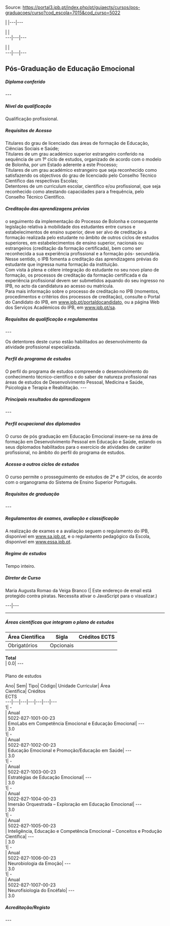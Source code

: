 Source: https://portal3.ipb.pt/index.php/pt/guiaects/cursos/pos-graduacoes/curso?cod_escola=7015&cod_curso=5022

| |---|---  
  
| |   
---|---|---  
  
| |   
---|---|---  
  
  

## Pós-Graduação de Educação Emocional

  

##### Diploma conferido

\---  
  
  

##### Nível da qualificação

Qualificação profissional.  
  

##### Requisitos de Acesso

Titulares do grau de licenciado das áreas de formação de Educação, Ciências
Sociais e Saúde;  
Titulares de um grau académico superior estrangeiro conferido na sequência de
um 1º ciclo de estudos, organizado de acordo com o modelo de Bolonha, por um
Estado aderente a este Processo;  
Titulares de um grau académico estrangeiro que seja reconhecido como
satisfazendo os objectivos do grau de licenciado pelo Conselho Técnico
Científico das respectivas Escolas;  
Detentores de um curriculum escolar, científico e/ou profissional, que seja
reconhecido como atestando capacidades para a frequência, pelo Conselho
Técnico Científico.  
  

##### Creditação das aprendizagens prévias

o seguimento da implementação do Processo de Bolonha e consequente legislação
relativa à mobilidade dos estudantes entre cursos e estabelecimentos de ensino
superior, deve ser alvo de creditação a formação realizada pelo estudante no
âmbito de outros ciclos de estudos superiores, em estabelecimentos de ensino
superior, nacionais ou estrangeiros (creditação da formação certificada), bem
como ser reconhecida a sua experiência profissional e a formação pós-
secundária. Nesse sentido, o IPB fomenta a creditação das aprendizagens
prévias do estudante que ingressa numa formação da instituição.  
Com vista à plena e célere integração do estudante no seu novo plano de
formação, os processos de creditação da formação certificada e da experiência
profissional devem ser submetidos aquando do seu ingresso no IPB, no acto da
candidatura ao acesso ou matrícula.  
Para mais informação sobre o processo de creditação no IPB (momentos,
procedimentos e critérios dos processos de creditação), consulte o Portal do
Candidato do IPB, em www.ipb.pt/portaldocandidato, ou a página Web dos
Serviços Académicos do IPB, em www.ipb.pt/sa.  
  

##### Requisitos da qualificação e regulamentos

\---  
  
Os detentores deste curso estão habilitados ao desenvolvimento da atividade
profissional especializada.  
  

##### Perfil do programa de estudos

O perfil do programa de estudos compreende o desenvolvimento do conhecimento
técnico-científico e do saber de natureza profissional nas áreas de estudos de
Desenvolvimento Pessoal, Medicina e Saúde, Psicologia e Terapia e
Reabilitação. ---  
  
  

##### Principais resultados da aprendizagem

\---  
  
  

##### Perfil ocupacional dos diplomados

O curso de pós graduação em Educação Emocional insere-se na área de formação
em Desenvolvimento Pessoal em Educação e Saúde, estando os seus diplomados
habilitados para o exercício de atividades de caráter profissional, no âmbito
do perfil do programa de estudos.  
  

##### Acesso a outros ciclos de estudos

O curso permite o prosseguimento de estudos de 2º e 3º ciclos, de acordo com o
organograma do Sistema de Ensino Superior Português.  
  

##### Requisitos de graduação

\---  
  
  

##### Regulamentos de exames, avaliação e classificação

A realização de exames e a avaliação seguem o regulamento do IPB, disponível
em www.sa.ipb.pt, e o regulamento pedagógico da Escola, disponível em
www.essa.ipb.pt.  
  

##### Regime de estudos

Tempo inteiro.  
  

##### Diretor de Curso

Maria Augusta Romao da Veiga Branco (| Este endereço de email está protegido
contra piratas. Necessita ativar o JavaScript para o visualizar.)  
  
---|---  
  
* * *

  

##### Áreas científicas que integram o plano de estudos

Área Científica| Sigla| Créditos ECTS  
---|---|---  
Obrigatórios| Opcionais  
**Total**  
| 0.0| \---  
  
  
#####  
Plano de estudos

Ano| Sem| Tipo| Código| Unidade Curricular| Área  
Científica| Créditos  
ECTS  
---|---|---|---|---|---|---  
1| -  
|  Anual  
|  5022-827-1001-00-23  
| EmoLabs em Competência Emocional e Educação Emocional| \---  
| 3.0  
1| -  
|  Anual  
|  5022-827-1002-00-23  
| Educação Emocional e Promoção/Educação em Saúde| \---  
| 3.0  
1| -  
|  Anual  
|  5022-827-1003-00-23  
| Estratégias de Educação Emocional| \---  
| 3.0  
1| -  
|  Anual  
|  5022-827-1004-00-23  
| Imersão Orquestrada – Exploração em Educação Emocional| \---  
| 3.0  
1| -  
|  Anual  
|  5022-827-1005-00-23  
| Inteligência, Educação e Competência Emocional – Conceitos e Produção
Científica| \---  
| 3.0  
1| -  
|  Anual  
|  5022-827-1006-00-23  
| Neurobiologia da Emoção| \---  
| 3.0  
1| -  
|  Anual  
|  5022-827-1007-00-23  
| Neurofisiologia do Encéfalo| \---  
| 3.0  
  

##### Acreditação/Registo

\---  

  
  
  
